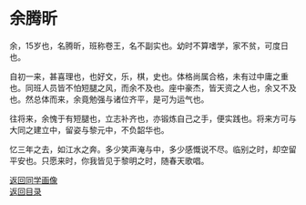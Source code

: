 # 余腾昕

余，15岁也，名腾昕，班称卷王，名不副实也。幼时不算嗜学，家不贫，可度日也。

自初一来，甚喜理也，也好文，乐，棋，史也。体格尚属合格，未有过中庸之重也。同班人员皆不怕短腿之风，而余不及也。座中豪杰，皆天资之人也，余又不及也。然总体而来，余竟勉强与诸位齐平，是可为运气也。

往将来，余愧于有短腿也，立志补齐也，亦锻炼自己之手，便实践也。将来方可与大同之建立中，留姿与黎元中，不负韶华也。

忆三年之去，如江水之奔。多少笑声淹与中，多少感慨说不尽。临别之时，却空留平安也。只愿来时，你我皆见于黎明之时，随春天歌唱。

[返回同学画像](/同学画像.html)  
[返回目录](/index.html)

